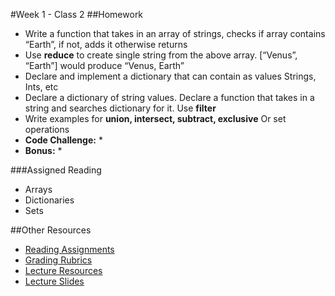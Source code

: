 #Week 1 - Class 2
##Homework
* Write a function that takes in an array of strings, checks if array contains “Earth”, if not, adds it otherwise returns
* Use **reduce** to create single string from the above array. [“Venus”, “Earth”] would produce “Venus, Earth”
* Declare and implement a dictionary that can contain as values Strings, Ints, etc
* Declare a dictionary of string values. Declare a function that takes in a string and searches dictionary for it. Use **filter**
* Write examples for **union, intersect, subtract, exclusive** Or set operations
* **Code Challenge:**
	*
* **Bonus:**
	* 

###Assigned Reading
* Arrays 
* Dictionaries
* Sets

##Other Resources
* [Reading Assignments](../../Resources/ra-grading-standard/)
* [Grading Rubrics](../../Resources/)
* [Lecture Resources](lecture/)
* [Lecture Slides](https://www.icloud.com/keynote/000Z1xBLsuWfx6abRfAa5PNVg#Week1_Day2)